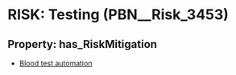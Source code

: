# RISK: __Testing__ (PBN__Risk_3453)

## Property: has_RiskMitigation

* [Blood test automation](PBN__Mitigation_2423)

